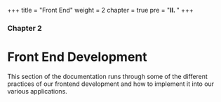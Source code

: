 +++
title = "Front End"
weight = 2
chapter = true
pre = "<b>II. </b>"
+++

### Chapter 2

# Front End Development

This section of the documentation runs through some of the different practices of our frontend development and how to implement it into our various applications.
